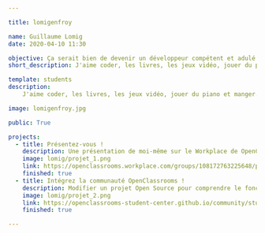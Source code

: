 ```yaml
---

title: lomigenfroy

name: Guillaume Lomig
date: 2020-04-10 11:30

objective: Ça serait bien de devenir un développeur compétent et adulé des foules, non ?
short_description: J'aime coder, les livres, les jeux vidéo, jouer du piano et manger.

template: students
description:
    J'aime coder, les livres, les jeux vidéo, jouer du piano et manger. Autant vous dire que le monde pourrait s'arrêter de tourner en raison d'une épidémie globale, je ne remarquerais pas la différence !

image: lomigenfroy.jpg

public: True

projects:
  - title: Présentez-vous !
    description: Une présentation de moi-même sur le Workplace de OpenClassrooms.
    image: lomig/projet_1.png
    link: https://openclassrooms.workplace.com/groups/108172763225648/permalink/526838931359027/
    finished: true
  - title: Intégrez la communauté OpenClassrooms !
    description: Modifier un projet Open Source pour comprendre le fonctionnement de Git, de Github et des pull requests.
    image: lomig/projet_2.png
    link: https://openclassrooms-student-center.github.io/community/students/
    finished: true

---
```

